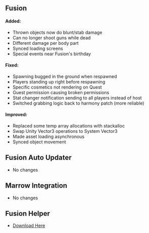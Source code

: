 ## **Fusion**
#### Added:
- Thrown objects now do blunt/stab damage
- Can no longer shoot guns while dead
- Different damage per body part
- Synced loading screens
- Special events near Fusion's birthday
#### Fixed:
- Spawning bugged in the ground when respawned
- Players standing up right before respawning
- Specific cosmetics not rendering on Quest
- Guest permission causing broken permissions
- Stat changer notification sending to all players instead of host
- Switched grabbing logic back to harmony patch (more reliable)
#### Improved:
- Replaced some temp array allocations with stackalloc
- Swap Unity Vector3 operations to System Vector3
- Made asset loading asynchronous
- Synced object movement


## **Fusion Auto Updater**
- No changes

## **Marrow Integration**
- No changes

## **Fusion Helper**
- [Download Here](https://github.com/Lakatrazz/Fusion-Helper/releases/latest)
